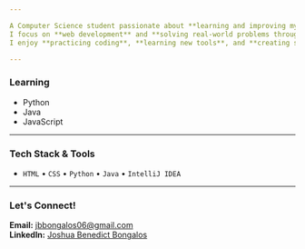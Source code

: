 ```yaml
---

A Computer Science student passionate about **learning and improving my programming skills**.  
I focus on **web development** and **solving real-world problems through technology**.  
I enjoy **practicing coding**, **learning new tools**, and **creating small projects** to apply what I learn.  

---
```


### Learning
- Python  
- Java  
- JavaScript  

---

### Tech Stack & Tools
- `HTML` • `CSS` • `Python` • `Java` • `IntelliJ IDEA`

---

### Let's Connect!
**Email:** [jbbongalos06@gmail.com](mailto:jbbongalos06@gmail.com)  
**LinkedIn:** [Joshua Benedict Bongalos](https://www.linkedin.com/in/joshuabenedictbongalos06)

